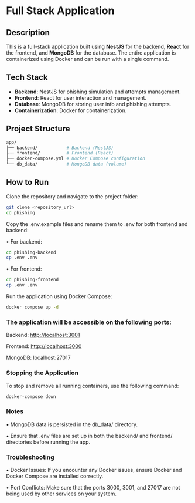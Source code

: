 # Full Stack Application

## Description
This is a full-stack application built using **NestJS** for the backend, **React** for the frontend, and **MongoDB** for the database. The entire application is containerized using Docker and can be run with a single command.

## Tech Stack
- **Backend**: NestJS for phishing simulation and attempts management.
- **Frontend**: React for user interaction and management.
- **Database**: MongoDB for storing user info and phishing attempts.
- **Containerization**: Docker for containerization.

## Project Structure
```bash
app/
├── backend/           # Backend (NestJS)
├── frontend/          # Frontend (React)
├── docker-compose.yml # Docker Compose configuration
└── db_data/           # MongoDB data (volume)
```
## How to Run

 Clone the repository and navigate to the project folder:
   ```bash
git clone <repository_url>
cd phishing
```

Copy the .env.example files and rename them to .env for both frontend and backend:

•	For backend:
```bash
cd phishing-backend
cp .env .env
```

•	For frontend:
```bash
cd phishing-frontend
cp .env .env
```

Run the application using Docker Compose:
```bash
docker compose up -d
   ```

### The application will be accessible on the following ports:
Backend: <http://localhost:3001>

Frontend: <http://localhost:3000>

MongoDB: localhost:27017

### Stopping the Application

To stop and remove all running containers, use the following command:
```bash
docker-compose down
   ```

### Notes

•	MongoDB data is persisted in the db_data/ directory.

•	Ensure that .env files are set up in both the backend/ and frontend/ directories before running the app.

### Troubleshooting

•	Docker Issues: If you encounter any Docker issues, ensure Docker and Docker Compose are installed correctly.

•	Port Conflicts: Make sure that the ports 3000, 3001, and 27017 are not being used by other services on your system.